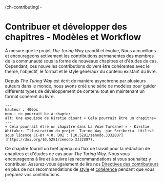 (ch-contributing)=
# Contribuer et développer des chapitres - Modèles et Workflow

À mesure que le projet _The Turing Way_ grandit et évolue, Nous accueillons et encourageons activement les contributions permanentes des membres de la communauté sous la forme de nouveaux chapitres et d'études de cas. Cependant, ces nouvelles contributions doivent être cohérentes avec le thème, l'objectif, le format et le style généraux du contenu existant du livre.

Depuis _The Turing Way_ est écrit de manière asynchrone par plusieurs auteurs dans le monde, nous avons créé une série de modèles pour guider différents types de développement de contenu tout en maintenant un format cohérent du livre.

```{figure} ../figures/that-could-be-a-chapter.*
---
hauteur : 400px
nom : ce-pourrait-be-a-chapter
alt: Une esquisse de Kirstie disant « Cela pourrait être un chapitre»
---
« Cela pourrait être un chapitre dans La Voie Turcane! » - Kirstie Whitaker. Illustration du projet _Turing Way_ par Scriberia. Utilisé sous licence CC-BY 4.0. DOI : [10.5281/zenodo.3332807](https://doi.org/10.5281/zenodo.3332807).
```

Ce chapitre fournit un bref aperçu du flux de travail pour la rédaction de chapitres et d'études de cas pour _The Turing Way_. Nous vous encourageons à lire et à suivre les recommandations si vous souhaitez y contribuer. Assurez-vous également de lire nos [Directives des contributeurs](https://github.com/alan-turing-institute/the-turing-way/blob/main/CONTRIBUTING.md) en plus de nos recommandations de [style](https://the-turing-way.netlify.app/community-handbook/style.html) et [cohérence](https://the-turing-way.netlify.app/community-handbook/consistency.html) pendant que vous préparez vos contributions.
